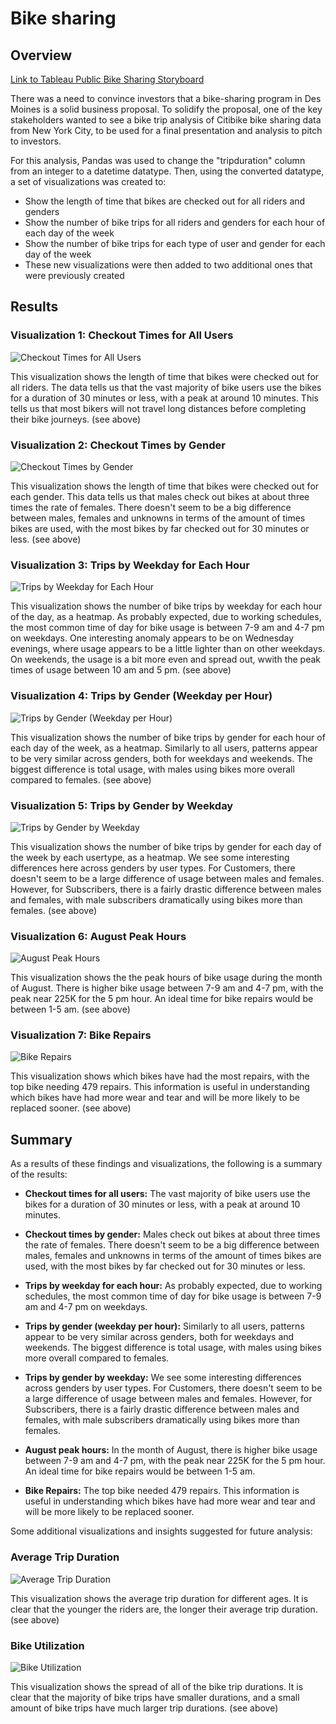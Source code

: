 # Bike sharing
## Overview
[Link to Tableau Public Bike Sharing Storyboard](https://link)

There was a need to convince investors that a bike-sharing program in Des Moines is a solid business proposal. To solidify the proposal, one of the key stakeholders wanted to see a bike trip analysis of Citibike bike sharing data from New York City, to be used for a final presentation and analysis to pitch to investors.

For this analysis, Pandas was used to change the "tripduration" column from an integer to a datetime datatype. Then, using the converted datatype, a set of visualizations was created to:

- Show the length of time that bikes are checked out for all riders and genders
- Show the number of bike trips for all riders and genders for each hour of each day of the week
- Show the number of bike trips for each type of user and gender for each day of the week
- These new visualizations were then added to two additional ones that were previously created

## Results

### Visualization 1: Checkout Times for All Users

![Checkout Times for All Users](Resources/CheckoutTimes_Users.png)

This visualization shows the length of time that bikes were checked out for all riders. The data tells us that the vast majority of bike users use the bikes for a duration of 30 minutes or less, with a peak at around 10 minutes. This tells us that most bikers will not travel long distances before completing their bike journeys.
 (see above)

### Visualization 2: Checkout Times by Gender

![Checkout Times by Gender](Resources/CheckoutTimes_Gender.png)

This visualization shows the length of time that bikes were checked out for each gender. This data tells us that males check out bikes at about three times the rate of females. There doesn't seem to be a big difference between males, females and unknowns in terms of the amount of times bikes are used, with the most bikes by far checked out for 30 minutes or less. (see above)

### Visualization 3: Trips by Weekday for Each Hour

![Trips by Weekday for Each Hour](Resources/TripsWeekday_Hour.png)

This visualization shows the number of bike trips by weekday for each hour of the day, as a heatmap. As probably expected, due to working schedules, the most common time of day for bike usage is between 7-9 am and 4-7 pm on weekdays. One interesting anomaly appears to be on Wednesday evenings, where usage appears to be a little lighter than on other weekdays. On weekends, the usage is a bit more even and spread out, wwith the peak times of usage between 10 am and 5 pm. (see above)

### Visualization 4:  Trips by Gender (Weekday per Hour)

![ Trips by Gender (Weekday per Hour)](Resources/TripsGender_Weekday_Hour.png)

This visualization shows the number of bike trips by gender for each hour of each day of the week, as a heatmap. Similarly to all users, patterns appear to be very similar across genders, both for weekdays and weekends. The biggest difference is total usage, with males using bikes more overall compared to females. (see above)

### Visualization 5: Trips by Gender by Weekday

![Trips by Gender by Weekday](Resources/UserTrips_Gender_Weekday.png)

This visualization shows the number of bike trips by gender for each day of the week by each usertype, as a heatmap. We see some interesting differences here across genders by user types. For Customers, there doesn't seem to be a large difference of usage between males and females. However, for Subscribers, there is a fairly drastic difference between males and females, with male subscribers dramatically using bikes more than females. (see above)

### Visualization 6: August Peak Hours

![August Peak Hours](Resources/August_Peak_Hours.png)

This visualization shows the the peak hours of bike usage during the month of August. There is higher bike usage between 7-9 am and 4-7 pm, with the peak near 225K for the 5 pm hour. An ideal time for bike repairs would be between 1-5 am. (see above)

### Visualization 7: Bike Repairs

![Bike Repairs](Resources/Bike_Repairs.png)

This visualization shows which bikes have had the most repairs, with the top bike needing 479 repairs. This information is useful in understanding which bikes have had more wear and tear and will be more likely to be replaced sooner. (see above)

## Summary
As a results of these findings and visualizations, the following is a summary of the results:
- **Checkout times for all users:** The vast majority of bike users use the bikes for a duration of 30 minutes or less, with a peak at around 10 minutes.
- **Checkout times by gender:** Males check out bikes at about three times the rate of females. There doesn't seem to be a big difference between males, females and unknowns in terms of the amount of times bikes are used, with the most bikes by far checked out for 30 minutes or less.
- **Trips by weekday for each hour:** As probably expected, due to working schedules, the most common time of day for bike usage is between 7-9 am and 4-7 pm on weekdays.

- **Trips by gender (weekday per hour):** Similarly to all users, patterns appear to be very similar across genders, both for weekdays and weekends. The biggest difference is total usage, with males using bikes more overall compared to females.

- **Trips by gender by weekday:** We see some interesting differences across genders by user types. For Customers, there doesn't seem to be a large difference of usage between males and females. However, for Subscribers, there is a fairly drastic difference between males and females, with male subscribers dramatically using bikes more than females.

- **August peak hours:** In the month of August, there is higher bike usage between 7-9 am and 4-7 pm, with the peak near 225K for the 5 pm hour. An ideal time for bike repairs would be between 1-5 am.

- **Bike Repairs:** The top bike needed 479 repairs. This information is useful in understanding which bikes have had more wear and tear and will be more likely to be replaced sooner.

Some additional visualizations and insights suggested for future analysis:

### Average Trip Duration

![Average Trip Duration](Resources/Average_Trip_Duration.png)

This visualization shows the average trip duration for different ages. It is clear that the younger the riders are, the longer their average trip duration. (see above)

### Bike Utilization

![Bike Utilization](Resources/Bike_Utilization.png)

This visualization shows the spread of all of the bike trip durations. It is clear that the majority of bike trips have smaller durations, and a small amount of bike trips have much larger trip durations. (see above)


